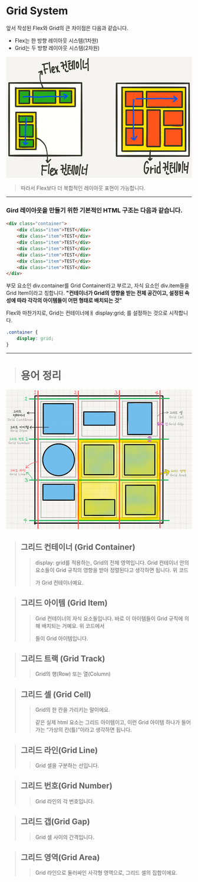 # Grid System
앞서 작성된 Flex와 Grid의 큰 차이점은 다음과 같습니다.

- Flex는 한 방향 레이아웃 시스템(1차원)
- Grid는 두 방향 레이아웃 시스템(2차원)

![Flex](../images/Grid.jpg)

>따라서 Flex보다 더 복합적인 레이아웃 표현이 가능합니다.
---

### Gird 레이아웃을 만들기 위한 기본적인 HTML 구조는 다음과 같습니다.
```HTML
<div class="container">
    <div class="item">TEST</div>
    <div class="item">TEST</div>
    <div class="item">TEST</div>
    <div class="item">TEST</div>
    <div class="item">TEST</div>
    <div class="item">TEST</div>
    <div class="item">TEST</div>
</div>
```
부모 요소인 div.container를 Grid Container라고 부르고, 자식 요소인 div.item들을 Grid Item이라고 칭합니다. <b>"컨테이너가 Grid의 영향을 받는 전체 공간이고, 설정된 속성에 따라 각각의 아이템들이 어떤 형태로 배치되는 것"</b>

Flex와 마찬가지로, Grid는 컨테이너에ㅐ display:grid; 를 설정하는 것으로 시작합니다.
```css
.container {
    display: grid;
}
```

---
> # 용어 정리
![GridSystem](../images/Grid2.jpg)
> ## 그리드 컨테이너 (Grid Container)
>>display: grid를 적용하는, Grid의 전체 영역입니다. Grid 컨테이너 안의 요소들이 Grid 규칙의 영향을 받아 정렬된다고 생각하면 됩니다. 위 코드 <div class=”container”></div>가 Grid 컨테이너예요.

> ## 그리드 아이템 (Grid Item)
>>Grid 컨테이너의 자식 요소들입니다. 바로 이 아이템들이 Grid 규칙에 의해 배치되는 거예요. 위 코드에서 <div class=”item”></div>들이 Grid 아이템입니다.

> ## 그리드 트랙 (Grid Track)
>>Grid의 행(Row) 또는 열(Column)

> ## 그리드 셀 (Grid Cell)
>>Grid의 한 칸을 가리키는 말이에요. <div>같은 실제 html 요소는 그리드 아이템이고, 이런 Grid 아이템 하나가 들어가는 “가상의 칸(틀)”이라고 생각하면 됩니다.

> ## 그리드 라인(Grid Line)
>>Grid 셀을 구분하는 선입니다.

> ## 그리드 번호(Grid Number)
>>Grid 라인의 각 번호입니다.

> ## 그리드 갭(Grid Gap)
>>Grid 셀 사이의 간격입니다.

> ## 그리드 영역(Grid Area)
>>Grid 라인으로 둘러싸인 사각형 영역으로, 그리드 셀의 집합이에요.